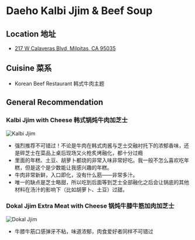 # Daeho Kalbi Jjim & Beef Soup

## Location 地址

- [217 W Calaveras Blvd, Milpitas, CA 95035](https://goo.gl/maps/myfC8v8pEm5wpeUT9)

## Cuisine 菜系

- Korean Beef Restaurant 韩式牛肉主题

## General Recommendation

### Kalbi Jjim with Cheese 韩式锅炖牛肉加芝士

![Kalbi Jjim](Pix2022Jul17th/Kalbi_Jjim_with_Cheese.jpeg)

- 强烈推荐不可错过！不论是牛肉在韩式肉酱与芝士交融衬托下的浓郁香味，还是碎芝士在菜品上桌后现场又火枪炙烤融化，都十分过瘾
- 里面的年糕、土豆、胡萝卜都烧的非常入味非常好吃。我一般不怎么喜欢吃年糕，但是这个是少数能让我感兴趣的年糕。
- 牛肉非常新鲜，入口即化，没有什么筋——非常多汁。
- 唯一的缺点是芝士略甜，所以吃到后面等到芝士全部融化之后会让锅底的其他材料在汤汁的影响下（比如胡萝卜、土豆）过甜。

### Dokal Jjim Extra Meat with Cheese 锅炖牛膝牛筋加肉加芝士

![Dokal Jjim](Pix2022Apr06th/Dokal_Jjim_Extra_Meat_with_Cheese.jpeg)

- 牛膝牛筋口感弹牙不粘，味道浓郁，肉食爱好者同样不可错过
